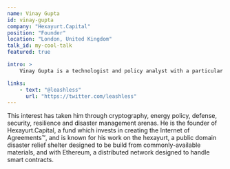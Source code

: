 ```yaml
---
name: Vinay Gupta
id: vinay-gupta
company: "Hexayurt.Capital"
position: "Founder"
location: "London, United Kingdom"
talk_id: my-cool-talk
featured: true

intro: >
    Vinay Gupta is a technologist and policy analyst with a particular interest in how specific technologies can close or create new avenues for decision makers.

links:
    - text: "@leashless"
      url: "https://twitter.com/leashless"
---
```


This interest has taken him through cryptography, energy policy, defense, security, resilience and disaster management arenas. He is the founder of Hexayurt.Capital, a fund which invests in creating the Internet of Agreements™, and is known for his work on the hexayurt, a public domain disaster relief shelter designed to be build from commonly-available materials, and with Ethereum, a distributed network designed to handle smart contracts.
